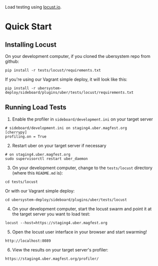 Load testing using [locust.io](http://locust.io).

# Quick Start

## Installing Locust

On your development computer, if you cloned the ubersystem repo from github:
```
pip install -r tests/locust/requirements.txt
```

If you're using our Vagrant simple deploy, it will look like this:
```
pip install -r ubersystem-deploy/sideboard/plugins/uber/tests/locust/requirements.txt
```

## Running Load Tests

1. Enable the profiler in `sideboard/development.ini` on your target server
```
# sideboard/development.ini on staging4.uber.magfest.org
[cherrypy]
profiling.on = True
```

2. Restart uber on your target server if necessary
```
# on staging4.uber.magfest.org
sudo supervisorctl restart uber_daemon
```

3. On your development computer, change to the `tests/locust` directory
(where this `README.md` is):
```
cd tests/locust
```
Or with our Vagrant simple deploy:
```
cd ubersystem-deploy/sideboard/plugins/uber/tests/locust
```

4. On your development computer, start the locust swarm and point it at the
target server you want to load test:
```
locust --host=https://staging4.uber.magfest.org
```

5. Open the locust user interface in your browser and start swarming!
```
http://localhost:8089
```

6. View the results on your target server's profiler:
```
https://staging4.uber.magfest.org/profiler/
```
